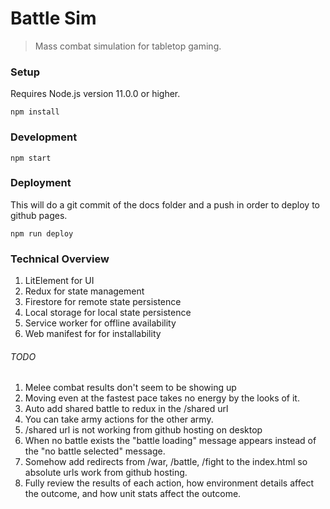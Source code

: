 # Battle Sim

> Mass combat simulation for tabletop gaming.

### Setup

Requires Node.js version 11.0.0 or higher.

`npm install`

### Development

`npm start`

### Deployment

This will do a git commit of the docs folder and a push in order to deploy to github pages.

```
npm run deploy
```

### Technical Overview

1. LitElement for UI
1. Redux for state management
1. Firestore for remote state persistence
1. Local storage for local state persistence
1. Service worker for offline availability
1. Web manifest for for installability

###### TODO

1. Melee combat results don't seem to be showing up
1. Moving even at the fastest pace takes no energy by the looks of it.
1. Auto add shared battle to redux in the /shared url
1. You can take army actions for the other army.
1. /shared url is not working from github hosting on desktop
1. When no battle exists the "battle loading" message appears instead of the "no battle selected" message.
1. Somehow add redirects from /war, /battle, /fight to the index.html so absolute urls work from github hosting.
1. Fully review the results of each action, how environment details affect the outcome, and how unit stats affect the outcome.
